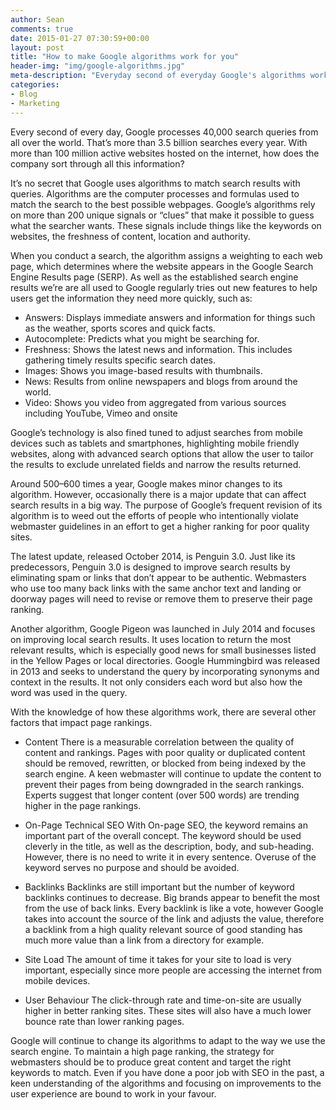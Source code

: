 ```yaml
---
author: Sean
comments: true
date: 2015-01-27 07:30:59+00:00
layout: post
title: "How to make Google algorithms work for you"
header-img: "img/google-algorithms.jpg"
meta-description: "Everyday second of everyday Google's algorithms work to deliver relevant results, but how can you use them to help your site?"
categories:
- Blog
- Marketing
---
```

Every second of every day, Google processes 40,000 search queries from all over the world. That’s more than 3.5 billion searches every year. With more than 100 million active websites hosted on the internet, how does the company sort through all this information? 

It’s no secret that Google uses algorithms to match search results with queries. Algorithms are the computer processes and formulas used to match the search to the best possible webpages. Google’s algorithms rely on more than 200 unique signals or “clues” that make it possible to guess what the searcher wants. These signals include things like the keywords on websites, the freshness of content, location and authority.

When you conduct a search, the algorithm assigns a weighting to each web page, which determines where the website appears in the Google Search Engine Results page (SERP).
As well as the established search engine results we’re are all used to Google regularly tries out new features to help users get the information they need more quickly, such as:

* Answers: Displays immediate answers and information for things such as the weather, sports scores and quick facts.
* Autocomplete: Predicts what you might be searching for. 
* Freshness: Shows the latest news and information. This includes gathering timely results specific search dates.
* Images: Shows you image-based results with thumbnails.
* News: Results from online newspapers and blogs from around the world.
* Video: Shows you video from aggregated from various sources including YouTube, Vimeo and onsite 

Google’s technology is also fined tuned to adjust searches from mobile devices such as tablets and smartphones, highlighting mobile friendly websites, along with advanced search options that allow the user to tailor the results to exclude unrelated fields and narrow the results returned.

Around 500–600 times a year, Google makes minor changes to its algorithm. However, occasionally there is a major update that can affect search results in a big way. The purpose of Google’s frequent revision of its algorithm is to weed out the efforts of people who intentionally violate webmaster guidelines in an effort to get a higher ranking for poor quality sites.

The latest update, released October 2014, is Penguin 3.0. Just like its predecessors, Penguin 3.0 is designed to improve search results by eliminating spam or links that don’t appear to be authentic. Webmasters who use too many back links with the same anchor text and landing or doorway pages will need to revise or remove them to preserve their page ranking. 

Another algorithm, Google Pigeon was launched in July 2014 and focuses on improving local search results. It uses location to return the most relevant results, which is especially good news for small businesses listed in the Yellow Pages or local directories. Google Hummingbird was released in 2013 and seeks to understand the query by incorporating synonyms and context in the results. It not only considers each word but also how the word was used in the query. 

With the knowledge of how these algorithms work, there are several other factors that impact page rankings.

* Content
There is a measurable correlation between the quality of content and rankings. Pages with poor quality or duplicated content should be removed, rewritten, or blocked from being indexed by the search engine. A keen webmaster will continue to update the content to prevent their pages from being downgraded in the search rankings. Experts suggest that longer content (over 500 words) are trending higher in the page rankings.

* On-Page Technical SEO
With On-page SEO, the keyword remains an important part of the overall concept. The keyword should be used cleverly in the title, as well as the description, body, and sub-heading.  However, there is no need to write it in every sentence. Overuse of the keyword serves no purpose and should be avoided.

* Backlinks
Backlinks are still important but the number of keyword backlinks continues to decrease. Big brands appear to benefit the most from the use of back links. Every backlink is like a vote, however Google takes into account the source of the link and adjusts the value, therefore a backlink from a high quality relevant source of good standing has much more value than a link from a directory for example.

* Site Load
The amount of time it takes for your site to load is very important, especially since more people are accessing the internet from mobile devices. 

* User Behaviour
The click-through rate and time-on-site are usually higher in better ranking sites. These sites will also have a much lower bounce rate than lower ranking pages.

Google will continue to change its algorithms to adapt to the way we use the search engine. To maintain a high page ranking, the strategy for webmasters should be to produce great content and target the right keywords to match. 
Even if you have done a poor job with SEO in the past, a keen understanding of the algorithms and focusing on improvements to the user experience are bound to work in your favour. 
